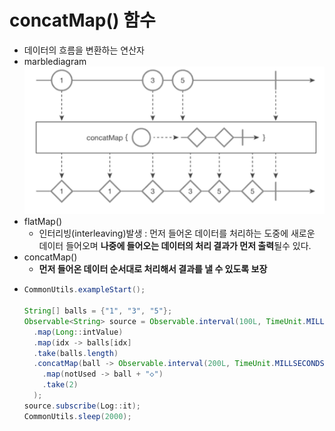 concatMap() 함수
===
* 데이터의 흐름을 변환하는 연산자
* marblediagram
  ![](img/marblediagram_concatMap.png)
* flatMap()
  * 인터리빙(interleaving)발생 : 먼저 들어온 데이터를 처리하는 도중에 새로운 데이터 들어오며 **나중에 들어오는 데이터의 처리 결과가 먼저 출력**될수 있다.
* concatMap()
  * **먼저 들어온 데이터 순서대로 처리해서 결과를 낼 수 있도록 보장**
* ```java
  CommonUtils.exampleStart();
  
  String[] balls = {"1", "3", "5"};
  Observable<String> source = Observable.interval(100L, TimeUnit.MILLISECONDS)
    .map(Long::intValue)
    .map(idx -> balls[idx]
    .take(balls.length)
    .concatMap(ball -> Observable.interval(200L, TimeUnit.MILLSECONDS)
      .map(notUsed -> ball + "◇")
      .take(2)
    );
  source.subscribe(Log::it);
  CommonUtils.sleep(2000);
